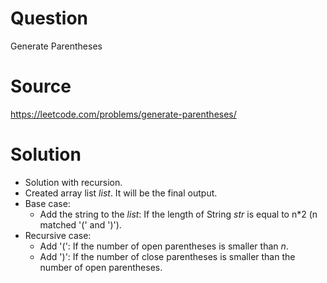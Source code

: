 # Question
Generate Parentheses

# Source
https://leetcode.com/problems/generate-parentheses/

# Solution
- Solution with recursion.
- Created array list *list*. It will be the final output.
- Base case: 
  - Add the string to the *list*: If the length of String *str* is equal to n*2 (n matched '(' and ')').
- Recursive case:
  - Add '(': If the number of open parentheses is smaller than *n*.
  - Add ')': If the number of close parentheses is smaller than the number of open parentheses.